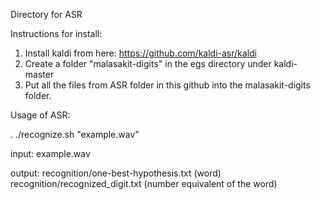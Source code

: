 Directory for ASR

Instructions for install:

1. Install kaldi from here: https://github.com/kaldi-asr/kaldi
2. Create a folder "malasakit-digits" in the egs directory under kaldi-master
3. Put all the files from ASR folder in this github into the malasakit-digits folder.


Usage of ASR:

. ./recognize.sh "example.wav"



input: example.wav

output: recognition/one-best-hypothesis.txt  (word)
        recognition/recognized_digit.txt   (number equivalent of the word)
